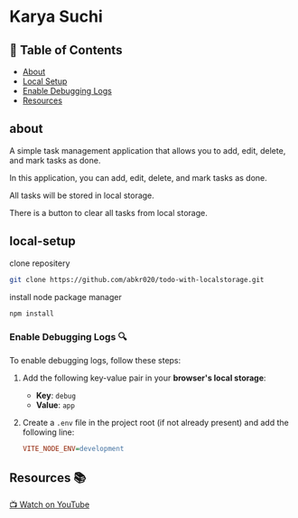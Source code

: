 # Karya Suchi

## 📌 Table of Contents  
- [About](#about)  
- [Local Setup](#local-setup)  
- [Enable Debugging Logs](#Enable-Debugging-Logs)  
- [Resources](#resources)  

## about

A simple task management application that allows you to add, edit, delete, and mark tasks as done.

In this application, you can add, edit, delete, and mark tasks as done.

All tasks will be stored in local storage.

There is a button to clear all tasks from local storage.

## local-setup

clone repositery

```bash
git clone https://github.com/abkr020/todo-with-localstorage.git
```

install node package manager

```bash
npm install
```

### Enable Debugging Logs 🔍

To enable debugging logs, follow these steps:  

1. Add the following key-value pair in your **browser's local storage**:  

   - **Key**: `debug`  
   - **Value**: `app`  

2. Create a `.env` file in the project root (if not already present) and add the following line:  

   ```ini
   VITE_NODE_ENV=development


## Resources 📚

[📺 Watch on YouTube](https://www.youtube.com/watch?v=FJDVKeh7RJI)
